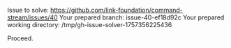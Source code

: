 Issue to solve: https://github.com/link-foundation/command-stream/issues/40
Your prepared branch: issue-40-ef18d92c
Your prepared working directory: /tmp/gh-issue-solver-1757356225436

Proceed.
